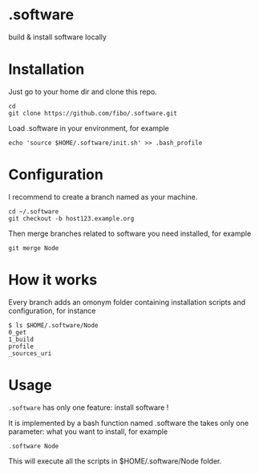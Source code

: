 .software
=========

build &amp; install software locally
# Installation

Just go to your home dir and clone this repo.

    cd
    git clone https://github.com/fibo/.software.git

Load .software in your environment, for example

    echo 'source $HOME/.software/init.sh' >> .bash_profile

# Configuration

I recommend to create a branch named as your machine.

    cd ~/.software
    git checkout -b host123.example.org

Then merge branches related to software you need installed, for example

    git merge Node

# How it works

Every branch adds an omonym folder containing installation scripts and
configuration, for instance

    $ ls $HOME/.software/Node
    0_get
    1_build
    profile
    _sources_uri

# Usage

`.software` has only one feature: install software !

It is implemented by a bash function named .software the takes only one
parameter: what you want to install, for example

    .software Node

This will execute all the scripts in $HOME/.software/Node folder.

